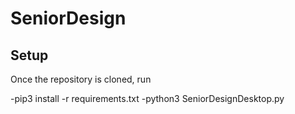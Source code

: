 # SeniorDesign

## Setup

Once the repository is cloned, run 

-pip3 install -r requirements.txt
-python3 SeniorDesignDesktop.py
